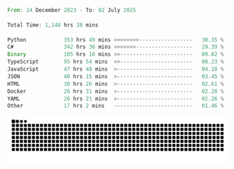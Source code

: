 <!--START_SECTION:waka-->

```rust
From: 24 December 2023 - To: 02 July 2025

Total Time: 1,148 hrs 38 mins

Python            353 hrs 49 mins >>>>>>>>-----------------   30.35 %
C#                342 hrs 36 mins >>>>>>>------------------   29.39 %
Binary            105 hrs 10 mins >>-----------------------   09.02 %
TypeScript        95 hrs 54 mins  >>-----------------------   08.23 %
JavaScript        47 hrs 48 mins  >------------------------   04.10 %
JSON              40 hrs 15 mins  >------------------------   03.45 %
HTML              30 hrs 26 mins  >------------------------   02.61 %
Docker            26 hrs 31 mins  >------------------------   02.28 %
YAML              26 hrs 21 mins  >------------------------   02.26 %
Other             17 hrs 2 mins   -------------------------   01.46 %
```

<!--END_SECTION:waka-->


<picture>
  <source media="(prefers-color-scheme: dark)" srcset="https://raw.githubusercontent.com/jeerawut97/jeerawut97/output/github-contribution-grid-snake.svg">
  <img alt="github contribution grid snake animation" src="https://raw.githubusercontent.com/jeerawut97/jeerawut97/output/github-contribution-grid-snake.svg">
</picture>

